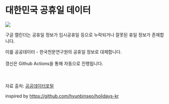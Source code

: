 # 대한민국 공휴일 데이터
<a href="[https://www.google.com/](https://calendar.google.com/calendar/r?cid=webcal://daehyeoni.dev/holidays-kr/holidays.ics)" target="_blank"><img src="https://github.com/user-attachments/assets/53ba73ed-b5f8-411a-a8ea-340cca1cd00d"></a>

구글 캘린더는 공휴일 정보가 임시공휴일 등으로 누락되거나 잘못된 휴일 정보가 존재합니다.

이를 공공데이터 - 한국천문연구원의 공휴일 정보로 대체합니다.
<br /><br />
갱신은 Github Actions을 통해 자동으로 진행됩니다.
<br /><br /><br /><br />
자료 출처: [공공데이터포털](https://www.data.go.kr/data/15012690/openapi.do)

inspired by https://github.com/hyunbinseo/holidays-kr
